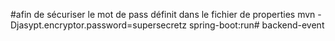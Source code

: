 #afin de sécuriser le mot de pass définit dans le fichier de properties
mvn -Djasypt.encryptor.password=supersecretz spring-boot:run# backend-event
